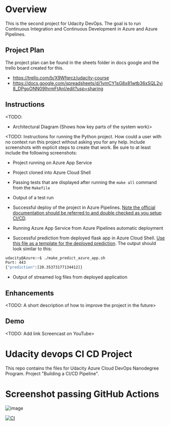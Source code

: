 # Overview

This is the second project for Udacity DevOps. The goal is to run Continuous Integration and Continuous Development in Azure and Azure Pipelines.

## Project Plan
The project plan can be found in the sheets folder in docs google and the trello board created for this.

* https://trello.com/b/X9Wfqrcz/udacity-course
* https://docs.google.com/spreadsheets/d/1vmCY1sG8x81wtb36xSQL2vj8_DPgoONN09IhrmFtAnI/edit?usp=sharing

## Instructions

<TODO:  
* Architectural Diagram (Shows how key parts of the system work)>

<TODO:  Instructions for running the Python project.  How could a user with no context run this project without asking you for any help.  Include screenshots with explicit steps to create that work. Be sure to at least include the following screenshots:

* Project running on Azure App Service

* Project cloned into Azure Cloud Shell

* Passing tests that are displayed after running the `make all` command from the `Makefile`

* Output of a test run

* Successful deploy of the project in Azure Pipelines.  [Note the official documentation should be referred to and double checked as you setup CI/CD](https://docs.microsoft.com/en-us/azure/devops/pipelines/ecosystems/python-webapp?view=azure-devops).

* Running Azure App Service from Azure Pipelines automatic deployment

* Successful prediction from deployed flask app in Azure Cloud Shell.  [Use this file as a template for the deployed prediction](https://github.com/udacity/nd082-Azure-Cloud-DevOps-Starter-Code/blob/master/C2-AgileDevelopmentwithAzure/project/starter_files/flask-sklearn/make_predict_azure_app.sh).
The output should look similar to this:

```bash
udacity@Azure:~$ ./make_predict_azure_app.sh
Port: 443
{"prediction":[20.35373177134412]}
```

* Output of streamed log files from deployed application

> 

## Enhancements

<TODO: A short description of how to improve the project in the future>

## Demo 

<TODO: Add link Screencast on YouTube>


# Udacity devops CI CD Project

This repo contains the files for Udacity Azure Cloud DevOps Nanodegree Program. 
Project "Building a CI/CD Pipeline".


# Screenshot passing GitHub Actions

![image](https://user-images.githubusercontent.com/57501664/166148782-a0994ae2-6357-4f79-b936-108ab00d3df3.png)

[![CI](https://github.com/Aninhas190/udacity-devops-CI-CD/actions/workflows/pythonapp.yml/badge.svg)](https://github.com/Aninhas190/udacity-devops-CI-CD/actions/workflows/pythonapp.yml)
